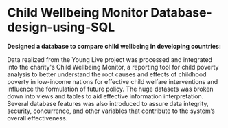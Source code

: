 # Child Wellbeing Monitor Database-design-using-SQL
**Designed a database to compare child wellbeing in developing countries:**

Data realized from the Young Live project was processed and integrated into the charity's 
Child Wellbeing Monitor, a reporting tool for child poverty analysis to better understand the root 
causes and effects of childhood poverty in low-income nations for effective child welfare 
interventions and influence the formulation of future policy. 
The huge datasets was broken down into views and tables to aid effective information 
interpretation. Several database features was also introduced to assure data integrity, 
security, concurrence, and other variables that contribute to the system’s overall effectiveness.
